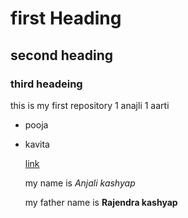 
# first Heading
## second heading
### third headeing
this is my first repository
1 anajli
1 aarti
* pooja
* kavita

   [link](https:www.google.com)
   
  my name is *Anjali kashyap* 
  
  my father name is **Rajendra kashyap**


